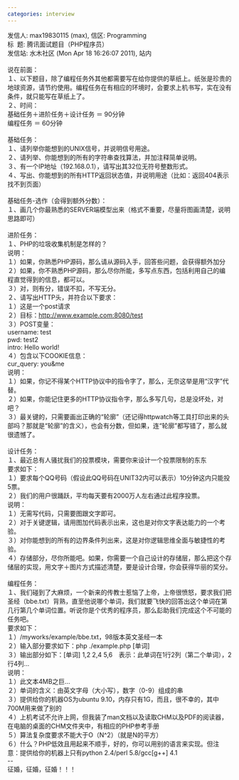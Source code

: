```yaml
---
categories: interview
---
```

<div>发信人: max19830115 (max), 信区: Programming<br />标 &nbsp;题: 腾讯面试题目（PHP程序员）<br />发信站: 水木社区 (Mon Apr 18 16:26:07 2011), 站内<br /><br />说在前面： <br />１、以下题目，除了编程任务外其他都需要写在给你提供的草纸上。纸张是珍贵的地球资源，请节约使用。编程任务在有相应的环境时，会要求上机书写，实在没有条件，就只能写在草纸上了。 <br />２、时间： <br />基础任务＋进阶任务＋设计任务 ＝ 90分钟 <br />编程任务 ＝ 60分钟 <br /><br />基础任务： <br />１、请列举你能想到的UNIX信号，并说明信号用途。 <br />２、请列举、你能想到的所有的字符串查找算法，并加注释简单说明。 <br />３、有一个IP地址（192.168.0.1），请写出其32位无符号整数形式。 <br />４、写出、你能想到的所有HTTP返回状态值，并说明用途（比如：返回404表示找不到页面） <br /><br />基础任务-选作（会得到额外分数）： <br />１、画几个你最熟悉的SERVER端模型出来（格式不重要，尽量将图画清楚，说明思路即可） <br /><br />进阶任务： <br />１、PHP的垃圾收集机制是怎样的？ <br />说明： <br />１）如果，你熟悉PHP源码，那么请从源码入手，回答些问题，会获得额外加分 <br />２）如果，你不熟悉PHP源码，那么尽你所能，多写点东西，包括利用自己的编程直觉得到的信息，都可以。 <br />３）对，则有分，错误不扣，不写无分。 <br />２、请写出HTTP头，并符合以下要求： <br />１）这是一个post请求 <br />２）目标：<a target="_blank" href="http://www.example.com:8080/test">http://www.example.com:8080/test</a> <br />３）POST变量： <br />username: test <br />pwd: test2 <br />intro: Hello world! <br />４）包含以下COOKIE信息： <br />cur_query: you&amp;me <br />说明： <br />１）如果，你记不得某个HTTP协议中的指令字了，那么，无奈这举是用&#8220;汉字&#8221;代替。 <br />２）如果，你能记住更多的HTTP协议指令字，那么多写几句，总是没坏处，对吧？ <br />３）最关键的，只需要画出正确的&#8220;轮廓&#8221;（还记得httpwatch等工具打印出来的头部吗？那就是&#8220;轮廓&#8221;的含义），也会有分数，但如果，连&#8220;轮廓&#8221;都写错了，那么就很遗憾了。 <br /><br />设计任务： <br />１、最近总有人骚扰我们的投票模块，需要你来设计一个投票限制的东东 <br />要求如下： <br />１）要求每个QQ号码（假设此QQ号码在UNIT32内可以表示）10分钟这内只能投5票。 <br />２）我们的用户很踊跃，平均每天要有2000万人左右通过此程序投票。 <br />说明： <br />１）无需写代码，只需要图跟文字即可。 <br />２）对于关键逻辑，请用图加代码表示出来，这也是对你文字表达能力的一个考验。 <br />３）对你能想到的所有的边界条件列出来，这是对你逻辑思维全面与敏捷性的考验。 <br />４）存储部分，尽你所能吧。如果，你需要一个自己设计的存储层，那么把这个存储层的实现，用文字＋图片方式描述清楚，要是设计合理，你会获得华丽的奖分。 <br /><br />编程任务： <br />１、我们碰到了大麻烦，一个新来的传教士惹恼了上帝，上帝很愤怒，要求我们把圣经（bbe.txt）背熟，直至他说哪个单词，我们就要飞快的回答出这个单词在第几行第几个单词位置。听说你是个优秀的程序员，那么髟助我们完成这个不可能的任务吧。 <br />要求如下： <br />１）/myworks/example/bbe.txt，98版本英文圣经一本 <br />２）输入部分要求如下：php ./example.php [单词] <br />３）输出部分如下：[单词] 1,2 2,4 5,6　表示：此单词在1行2列（第二个单词），2行4列... <br />说明： <br />１）此文本4MB之巨... <br />２）单词的含义：由英文字母（大小写），数字（0-9）组成的串 <br />３）提供给你的机器OS为ubuntu 9.10，内存只有1G，而且，很不幸的，其中700M用来做了别的 <br />４）上机考试不允许上网，但我装了man文档以及读取CHM以及PDF的阅读器，在电脑的桌面的CHM文件夹中，有相应的PHP参考手册 <br />５）算法复杂度要求不能大于O（N^2）（就是N的平方） <br />６）什么？PHP低效且用起来不顺手，好的，你可以用别的语言来实现。但注意：提供给你的机器上只有python 2.4/perl 5.8/gcc[g++] 4.1 <br />--<br />征婚，征婚，征婚！！！</div>
